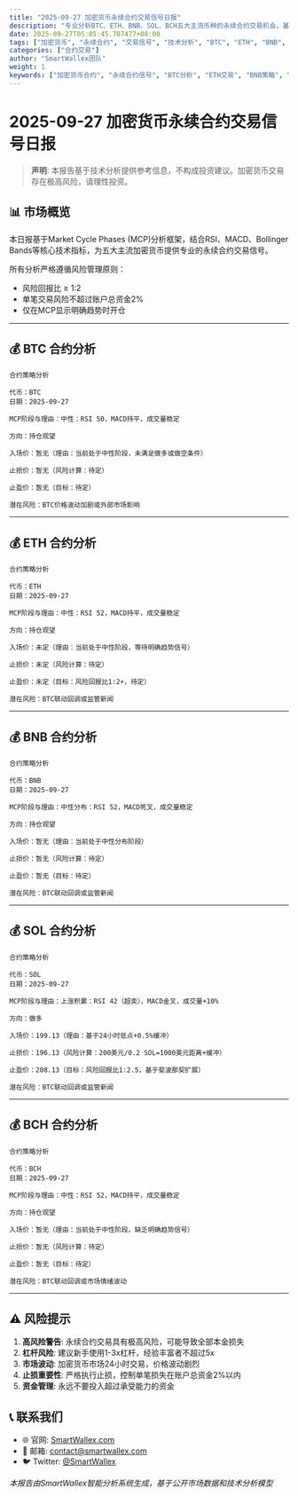 ```yaml
---
title: "2025-09-27 加密货币永续合约交易信号日报"
description: "专业分析BTC、ETH、BNB、SOL、BCH五大主流币种的永续合约交易机会，基于MCP市场周期理论提供精准入场信号"
date: 2025-09-27T05:05:45.707477+08:00
tags: ["加密货币", "永续合约", "交易信号", "技术分析", "BTC", "ETH", "BNB", "SOL", "BCH"]
categories: ["合约交易"]
author: "SmartWallex团队"
weight: 1
keywords: ["加密货币合约", "永续合约信号", "BTC分析", "ETH交易", "BNB策略", "SOL合约", "BCH信号", "技术分析", "交易策略"]
---
```


# 2025-09-27 加密货币永续合约交易信号日报

> **声明**: 本报告基于技术分析提供参考信息，不构成投资建议。加密货币交易存在极高风险，请理性投资。

## 📊 市场概览

本日报基于Market Cycle Phases (MCP)分析框架，结合RSI、MACD、Bollinger Bands等核心技术指标，为五大主流加密货币提供专业的永续合约交易信号。

所有分析严格遵循风险管理原则：
- 风险回报比 ≥ 1:2
- 单笔交易风险不超过账户总资金2%
- 仅在MCP显示明确趋势时开仓

---

## 💰 BTC 合约分析

```
合约策略分析

代币：BTC
日期：2025-09-27

MCP阶段与理由：中性：RSI 50，MACD持平，成交量稳定

方向：持仓观望

入场价：暂无（理由：当前处于中性阶段，未满足做多或做空条件）

止损价：暂无（风险计算：待定）

止盈价：暂无（目标：待定）

潜在风险：BTC价格波动加剧或外部市场影响
```

---

## 💰 ETH 合约分析

```
合约策略分析

代币：ETH
日期：2025-09-27

MCP阶段与理由：中性：RSI 52，MACD持平，成交量稳定

方向：持仓观望

入场价：未定（理由：当前处于中性阶段，等待明确趋势信号）

止损价：未定（风险计算：待定）

止盈价：未定（目标：风险回报比1:2+，待定）

潜在风险：BTC联动回调或监管新闻
```

---

## 💰 BNB 合约分析

```
合约策略分析

代币：BNB
日期：2025-09-27

MCP阶段与理由：中性分布：RSI 52，MACD死叉，成交量稳定

方向：持仓观望

入场价：暂无（理由：当前处于中性分布阶段）

止损价：暂无（风险计算：待定）

止盈价：暂无（目标：待定）

潜在风险：BTC联动回调或监管新闻
```

---

## 💰 SOL 合约分析

```
合约策略分析

代币：SOL
日期：2025-09-27

MCP阶段与理由：上涨积累：RSI 42（超卖），MACD金叉，成交量+10%

方向：做多

入场价：199.13（理由：基于24小时低点+0.5%缓冲）

止损价：196.13（风险计算：200美元/0.2 SOL=1000美元距离+缓冲）

止盈价：208.13（目标：风险回报比1:2.5，基于斐波那契扩展）

潜在风险：BTC联动回调或监管新闻
```

---

## 💰 BCH 合约分析

```
合约策略分析

代币：BCH
日期：2025-09-27

MCP阶段与理由：中性：RSI 52，MACD持平，成交量稳定

方向：持仓观望

入场价：暂无（理由：当前处于中性阶段，缺乏明确趋势信号）

止损价：暂无（风险计算：待定）

止盈价：暂无（目标：待定）

潜在风险：BTC联动回调或市场情绪波动
```

---

## ⚠️ 风险提示

1. **高风险警告**: 永续合约交易具有极高风险，可能导致全部本金损失
2. **杠杆风险**: 建议新手使用1-3x杠杆，经验丰富者不超过5x
3. **市场波动**: 加密货币市场24小时交易，价格波动剧烈
4. **止损重要性**: 严格执行止损，控制单笔损失在账户总资金2%以内
5. **资金管理**: 永远不要投入超过承受能力的资金

## 📞 联系我们

- 🌐 官网: [SmartWallex.com](https://smartwallex.com)
- 📧 邮箱: contact@smartwallex.com  
- 🐦 Twitter: [@SmartWallex](https://twitter.com/SmartWallex)

*本报告由SmartWallex智能分析系统生成，基于公开市场数据和技术分析模型*
